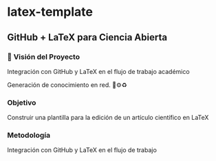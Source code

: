 # latex-template

## GitHub + LaTeX para Ciencia Abierta

###  📌 **Visión del Proyecto**

Integración con GitHub y LaTeX en el flujo de trabajo académico

Generación de conocimiento en red. 🌱⚙️♻️

### Objetivo

Construir una plantilla para la edición de un artículo científico en LaTeX

### Metodología

Integración con GitHub y LaTeX en el flujo de trabajo


